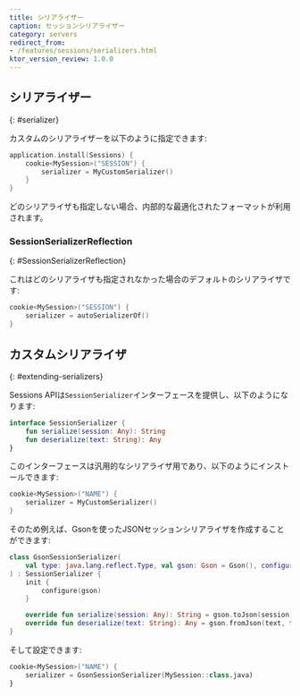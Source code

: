 ```yaml
---
title: シリアライザー
caption: セッションシリアライザー
category: servers
redirect_from:
- /features/sessions/serializers.html
ktor_version_review: 1.0.0
---
```


## シリアライザー
{: #serializer}

カスタムのシリアライザーを以下のように指定できます:

```kotlin
application.install(Sessions) {
    cookie<MySession>("SESSION") {
        serializer = MyCustomSerializer()
    }
} 
```

どのシリアライザも指定しない場合、内部的な最適化されたフォーマットが利用されます。

### SessionSerializerReflection
{: #SessionSerializerReflection}

これはどのシリアライザも指定されなかった場合のデフォルトのシリアライザです:

```kotlin
cookie<MySession>("SESSION") {
    serializer = autoSerializerOf()
}
```

## カスタムシリアライザ
{: #extending-serializers}

Sessions APIは`SessionSerializer`インターフェースを提供し、以下のようになります:

```kotlin
interface SessionSerializer {
    fun serialize(session: Any): String
    fun deserialize(text: String): Any
}
```

このインターフェースは汎用的なシリアライザ用であり、以下のようにインストールできます:

```kotlin
cookie<MySession>("NAME") {
    serializer = MyCustomSerializer()
}
```

そのため例えば、Gsonを使ったJSONセッションシリアライザを作成することができます:

```kotlin
class GsonSessionSerializer(
    val type: java.lang.reflect.Type, val gson: Gson = Gson(), configure: Gson.() -> Unit = {}
) : SessionSerializer {
    init {
        configure(gson)
    }

    override fun serialize(session: Any): String = gson.toJson(session)
    override fun deserialize(text: String): Any = gson.fromJson(text, type)
}
```

そして設定できます:

```kotlin
cookie<MySession>("NAME") {
    serializer = GsonSessionSerializer(MySession::class.java)
}
```

